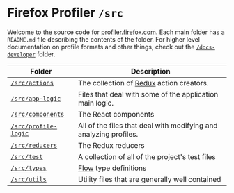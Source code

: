 # Firefox Profiler `/src`

Welcome to the source code for [profiler.firefox.com](https://profiler.firefox.com). Each main folder has a `README.md` file describing the contents of the folder. For higher level documentation on profile formats and other things, check out the [`/docs-developer`](../docs-developer) folder.

| Folder                                  | Description                                                       |
| --------------------------------------- | ----------------------------------------------------------------- |
| [`/src/actions`](./actions)             | The collection of [Redux](http://redux.js.org/) action creators.  |
| [`/src/app-logic`](./app-logic)         | Files that deal with some of the application main logic.          |
| [`/src/components`](./components)       | The React components                                              |
| [`/src/profile-logic`](./profile-logic) | All of the files that deal with modifying and analyzing profiles. |
| [`/src/reducers`](./reducers)           | The Redux reducers                                                |
| [`/src/test`](./test)                   | A collection of all of the project's test files                   |
| [`/src/types`](./types)                 | [Flow](https://flow.org/) type definitions                        |
| [`/src/utils`](./utils)                 | Utility files that are generally well contained                   |
